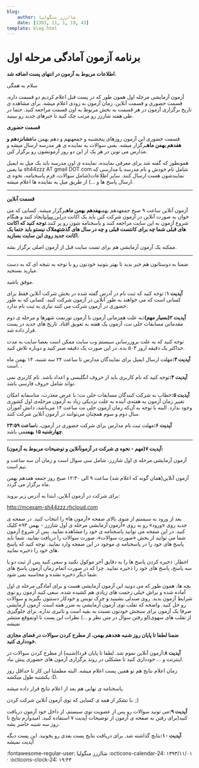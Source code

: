 ```yaml
---
blog:
    author: شااززز منگولیا
    date: [1393, 11, 1, 19, 43]
template: blog.html
---
```

# برنامه آزمون آمادگی مرحله اول

<div class="cnt">
<p><strong>اطلاعات مربوط به آزمون در انتهای پست اضافه شد.</strong></p>
<p>سلام به همگی</p>
<p>آزمون آزمایشی مرحله اول همون طور که در پست قبل اعلام کردیم دو قسمت داره. قسمت حضوری و قسمت آنلاین. زمان آزمون به زودی اعلام میشه. برای مشاهده ی تاریخ برگزاری آزمون در هر قسمت به بخش مربوط به اون قسمت مراجعه کنید. حتما در طی هفته شاززز رو مرتب چک کنید تا خبرهای جدید رو ببینید.</p>
<p><strong>قسمت حضوری</strong></p>
<p>قسمت حضوری این آزمون روزهای پنجشنبه و جمعهنهم و دهم بهمن ماه<strong>شانزدهم و هفدهم بهمن ماه</strong>برگزار میشه. یعنی سوالات به نماینده ی هر مدرسه ارسال میشه و مدارس می تونن در هر یک از این دو روز آزمونشون رو برگزار کنن.</p>
<p>همونطور که گفته شد برای معرفی نماینده،‌ نماینده ی اون مدرسه باید یک میل به ایمیل ما یعنی sh44zzz AT gmail DOT com شامل نام خودش و نام مدرسه یا مدارسی که نمایندشون هست ارسال کنند. سایر اطلاعات(شامل سوالات،‌ فرم پاسخنامه،‌ نحوه ی ارسال پاسخ ها و ...) از طریق میل به نماینده ها اعلام میشه.</p>
<hr/>
<p><strong>قسمت آنلاین</strong></p>
<p>آزمون آنلاین ساعت ۹ صبح جمعهدهم بهمن<strong>هفدهم بهمن ماه</strong>برگزار میشه. کسایی که می خوان به صورت آنلاین در آزمون شرکت کنن باید یک اکانت در<a href="http://mcexam-sh44zzz.rhcloud.com/" target="_blank">این سایت</a>ایجاد کنند و هنگام شروع آزمون به این سایت مراجعه کنند و پاسخنامه شون رو پر کنند.<strong>توجه کنید که اکانت های قبلی شما چه برای کانتست قبلی و چه در سال های گذشتهملاک نیستو باید حتما یک اکانت جدید روی این سایت بسازید.</strong></p>
<p>ممکنه یک آزمون آزمایشی هم برای تست سایت قبل از آزمون اصلی برگزار بشه.</p>
<hr/>
<p>ضمنا به دوستاتون هم خبر بدید تا بهتر بتونید خودتون رو با توجه به نتیجه ای که به دست میارید بسنجید.</p>
<p>موفق باشید.</p>

<p><strong>آپدیت ۱: </strong>توجه کنید که ثبت نام در آدرس گفته شده در بخش شرکت آنلاین فقط برای کسانی است که می خواهند به طور آنلاین در آزمون شرکت کنند. کسانی که به طور حضوری در آزمون شرکت می کنند نیازی به ثبت نام ندارد.</p>
<p><strong>آپدیت ۲(بسیار مهم):‌</strong>به علت همزمانی آزمون با آزمون تورنمت شهرها و مرحله ی دوم مقدماتی مسابقات حلی نت،‌ آزمون یک هفته به تعویق افتاد. تاریخ های جدید در پست قرار داده شد.</p>
<p>توجه کنید که به علت بروزرسانی سیستم وب سایت ممکن است بعضا سایت به مدت حداکثر یک دقیقه ارور ۵۰۳ بده. در این صورت یک دقیقه صبر کنید و دوباره تلاش کنید.</p>
<p><strong>آپدیت ۳:</strong>مهلت ارسال ایمیل برای نمایندگان مدارس تا ساعت ۲۴ سه شنبه،‌ ۱۴ بهمن ماه است. .</p>
<p><strong>آپدیت ۴:‌</strong>توجه کنید که نام کاربری باید از حروف انگلیسی و اعداد باشد. نام کاربری نمی تواند شامل حروف فارسی باشد.</p>
<p><strong>آپدیت ۵:</strong>خطاب به شرکت کنندگان مسابقات حلی نت: با عرض معذرت،‌ متاسفانه امکان تغییر زمان آزمون به هفته‌ی آینده به علت نزدیکی زیاد به آزمون مرحله‌ی اول کشوری وجود ندارد. البته با توجه به آن‌که زمان آزمون حلی نت ساعت ۱۴ می‌باشد،‌ دانش آموزان سال دوم و سوم همچنان می‌توانند در آزمون آنلاین شرکت کنند.</p>
<p><strong>آپدیت ۶:</strong>مهلت ثبت نام مدارس برای شرکت حضوری در آزمون، تا<strong>ساعت ۲۳:۵۹ چهارشنبه ۱۵ بهمن</strong>می باشد.</p>
<hr/>

<p><strong>آپدیت ۷(مهم - نحوه ی شرکت در آزمونآنلاین و توضیحات مربوط به آزمون): </strong></p>
<p>آزمون آزمایشی مرحله ی اول شاززز،‌ شامل سی سوال است و زمان آن سه ساعت و نیم است.</p>
<p>آزمون آنلاین(همان گونه که اعلام شد) ساعت ۹ الی ۱۲:۳۰ صبح روز جمعه هفدهم بهمن ماه برگزار می گردد.</p>
<p>برای شرکت در آزمون آنلاین، ابتدا به آدرس زیر بروید:</p>
<p><a href="http://mcexam-sh44zzz.rhcloud.com">http://mcexam-sh44zzz.rhcloud.com</a></p>
<p>بعد از ورود به سیستم از منوی بالای صفحه «آزمون ها» را انتخاب کنید. در صفحه ی جدید روی «ورود» رو به روی «آزمون آزمایشی مرحله ی اول شاززز - بهمن ۹۳» کلیک کنید. در این صفحه می توانید پاسخنامه ی خود را مشاهده نمایید. پس از شروع آزمون شما می توانید از بخش «صورت سوالات»، صورت سوالات را دریافت نمایید. شما باید پاسخ های خود را در پاسخنامه ی موجود در این صفحه وارد نمایید. توجه کنید که پاسخ های خود را ذخیره نمایید.</p>
<p>اخطار: ذخیره کردن پاسخ ها را به دقایق آخر موکول نکنید و سعی کنید پس از ثبت دو یا سه پاسخ، پاسخ های خود را ذخیره نمایید. چرا که در صورت اتمام زمان آزمون پاسخ های شما دیگر ذخیره نشده و محاسبه نمی شود.</p>
<p>بچه ها، همون طور که می دونید این آزمون آزمایشی هست و برای آمادگی مرحله ی اول آماده شده و براش خیلی زحمت های زیادی هم کشیده شده. سعی کنید آزمون رو توی شرایط آزمون بدید. روی صندلی بشینید و چرک نویس و خودکار دستتون بگیرید و سوالات رو حل کنید. واضحه که تقلب توی آزمون آزمایشی به ضرر همه است. آزمون آزمایشی صرفا یک آزمون برای سنجش خودتون نسبت به بقیه است و تاثیری نداره. برای جلوگیری از تقلب های سهوی(لو رفتن سوال در متن نظر و ...) نظرات این پست تا اونموقع منتشر نمیشه</p>
<p><strong>ضمنا لطفا تا پایان روز شنبه هجدهم بهمن، از مطرح کردن سوالات در فضای مجازی خودداری کنید. </strong></p>
<p><strong>آپدیت ۸:</strong>آزمون آنلاین تموم شد.<strong> </strong>لطفا تا پایان فردا(شنبه) از مطرح کردن سوالات در اینترنت و ... خودداری کنید تا مشکلی در روند برگزاری آزمون های حضوری پیش نیاد.</p>
<p>زمان اعلام نتایج هم تو همین پست اعلام میشه. البته مطمئنا این کار تا حداقل روز یکشنبه طول میکشه :D.</p>
<p>پاسخنامه ی نهایی هم بعد از اعلام نتایج قرار داده میشه.</p>
<p>با تشکر از همه ی کسایی که توی آزمون آنلاین شرکت کردن. ;)</p>
<p><strong>آپدیت ۹:</strong>می تونید سوالات رو پس از عضویت توی سیستم،‌ از داخل خود آزمون دریافت کنید(برای رفتن به صفحه ی آزمون از توضیحات آپدیت ۷ استفاده کنید. امیدوارم نتایج تا روز سه شنبه حاضر بشه.</p>
<p><strong>آپدیت ۱۰:‌</strong>نتایج گذاشته شد. برای دریافت نتایج پست بعدی رو بخونید. این پست دیگه آپدیت نمیشه</p>
</div>

<div class="blog-info" markdown>
<span class="blog-author">
:fontawesome-regular-user: شااززز منگولیا
</span>
<span class="blog-date">
:octicons-calendar-24: ۱۳۹۳/۱۱/۰۱ · :octicons-clock-24: ۱۹:۴۳
</span>
</div>

